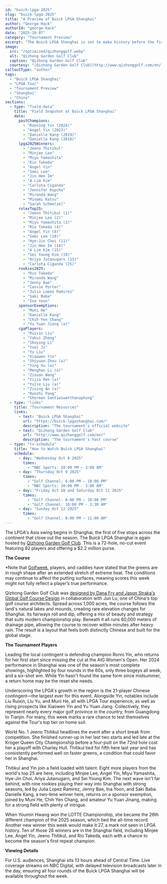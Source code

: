 ```yaml
---
id: "buick-lpga-2025"
slug: "buick-lpga-2025"
title: "A Preview of Buick LPGA Shanghai"
author: "George Hack"
authorId: "george-hack"
date: "2025-10-07"
category: "Tournament Preview"
excerpt: "The Buick LPGA Shanghai is set to make history before the first tee shot. The event features a record 21-player Chinese contingent, a powerful reflection of the LPGA's growth in the region. They'll be testing themselves against a star-studded international field, including World No. 1 Jeeno Thitikul, who is back on the course following a short break."
image:
  src: "/optimized/qizhonggolf.webp"
  alt: "Qizhong Garden Golf Club"
  caption: "Qizhong Garden Golf Club"
  courtesy: "[Qizhong Garden Golf Club](http://www.qizhonggolf.com/en/)"
calloutType: "author"
tags:
  - "Buick LPGA Shanghai"
  - "LPGA Tour"
  - "Tournament Preview"
  - "Shanghai"
  - "China"
sections:
  - type: "field-data"
    title: "Field Snapshot at Buick LPGA Shanghai"
    data:
      pastChampions:
        - "Ruoning Yin (2024)"
        - "Angel Yin (2023)"
        - "Danielle Kang (2019)"
        - "Danielle Kang (2018)"
      lpga2025Winners:
        - "Jeeno Thitikul"
        - "Minjee Lee"
        - "Miyu Yamashita"
        - "Rio Takeda"
        - "Angel Yin"
        - "Somi Lee"
        - "Jin Hee Im"
        - "A Lim Kim"
        - "Carlota Ciganda"
        - "Jennifer Kupcho"
        - "Miranda Wang"
        - "Minami Katsu"
        - "Sarah Schmelzel"
      rolexTop25:
        - "Jeeno Thitikul (1)"
        - "Minjee Lee (2)"
        - "Miyu Yamashita (3)"
        - "Rio Takeda (4)"
        - "Angel Yin (8)"
        - "Somi Lee (10)"
        - "Hye-Jin Choi (11)"
        - "Jin Hee Im (14)"
        - "A Lim Kim (15)"
        - "Sei Young Kim (19)"
        - "Ariya Jutanugarn (23)"
        - "Carlota Ciganda (25)"
      rookies2025:
        - "Rio Takeda"
        - "Miranda Wang"
        - "Jenny Bae"
        - "Cassie Porter"
        - "Julia Lopez Ramirez"
        - "Saki Baba"
        - "Ina Yoon"
      sponsorExemptions:
        - "Muni He"
        - "Danielle Kang"
        - "Chih Yen Chang"
        - "Yu Yuan Jiang (a)"
      cgaPlayers:
        - "Ruixin Liu"
        - "Yahui Zhang"
        - "Shuying Li"
        - "Yuai Ji"
        - "Yu Liu"
        - "Xiaowen Yin"
        - "Shiyuan Zhou (a)"
        - "Ying Xu (a)"
        - "Menghan Li (a)"
        - "Zixuan Wang"
        - "Yijia Ren (a)"
        - "Yujie Liu (a)"
        - "Zining An (a)"
        - "Runzhi Pang"
        - "Sherman Santiwiwatthanaphong"
  - type: "links"
    title: "Tournament Resources"
    links:
      - text: "Buick LPGA Shanghai"
        url: "https://buick-lpgashanghai.com/"
        description: "The tournament's official website"
      - text: "Qizhong Garden Golf Club"
        url: "http://www.qizhonggolf.com/en/"
        description: "The tournament's host course"
  - type: "tv-schedule"
    title: "How to Watch Buick LPGA Shanghai"
    schedule:
      - day: "Wednesday Oct 8 2025"
        times:
          - "NBC Sports: 10:00 PM – 3:00 AM"
      - day: "Thursday Oct 9 2025"
        times:
          - "Golf Channel: 6:00 PM – 10:00 PM"
          - "NBC Sports: 10:00 PM - 3:00 AM"
      - day: "Friday Oct 10 and Saturday Oct 11 2025"
        times:
          - "Golf Channel: 8:00 PM – 10:00 PM"
          - "Golf Channel: 10:00 PM - 3:30 AM"
      - day: "Sunday Oct 12 2025"
        times:
          - "Golf Channel: 8:00 PM – 11:00 AM"
---
```


The LPGA's Asia swing begins in Shanghai, the first of five stops across the continent that close out the season. The Buick LPGA Shanghai is again hosted by [Qizhong Garden Golf Club](http://www.qizhonggolf.com/en/). This is a 72-hole, no-cut event featuring 82 players and offering a $2.2 million purse.

**The Course**

*Note that [Golfweek](https://golfweek.usatoday.com/story/sports/golf/lpga/2025/10/08/extreme-heat-wreaks-havoc-greens-buick-lpga-shanghai-golf/86586756007/), players, and caddies have stated that the greens are in rough shape after an extended stretch of extreme heat. The conditions may continue to affect the putting surfaces, meaning scores this week might not fully reflect a player’s true performance.

Qizhong Garden Golf Club was [designed by Dana Fry and Jason Straka's Global Golf Course Design](https://www.frystraka.com/course-gallery/qizhong) in collaboration with Jun Lu, one of China's top golf course architects. Spread across 1,000 acres, the course follows the land's natural lakes and mounds, creating rare elevation changes for Shanghai. Its fairways roll and dip, offering a mix of beauty and strategy that suits modern championship play. Beneath it all runs 60,000 meters of drainage pipe, allowing the course to recover within minutes after heavy rain. The result is a layout that feels both distinctly Chinese and built for the global stage.

**The Tournament Players**

Leading the local contingent is defending champion Ronni Yin, who returns for her first start since missing the cut at the AIG Women's Open. Her 2024 performance in Shanghai was one of the season's most complete showings, highlighted by four rounds in the 60s, only three bogeys all week, and a six-shot win. While Yin hasn't found the same form since midsummer, a return home may be the reset she needs.

Underscoring the LPGA's growth in the region is the 21-player Chinese contingent—the largest ever for this event. Alongside Yin, notables include Liu Ruixin, Liu Yu, and Muni He, all with LPGA Tour experience, as well as rising prospects like Xiaowen Yin and Yu Yuan Jiang. Collectively, they represent nearly every major golf province in the country, from Guangdong to Tianjin. For many, this week marks a rare chance to test themselves against the Tour's top tier on home soil.

World No. 1 Jeeno Thitikul headlines the event after a short break from competition. She finished runner-up in her last two starts and led late at the Kroger Queen City Championship before a four-putt on the 72nd hole cost her a playoff with Charley Hull. Thitikul tied for fifth here last year and has consistently performed well on faster greens, a condition that could favor her in Shanghai.

Thitikul and Yin join a field loaded with talent. Eight more players from the world's top 25 are here, including Minjee Lee, Angel Yin, Miyu Yamashita, Hye-Jin Choi, Ariya Jutanugarn, and Sei Young Kim. The next wave isn't far behind, with nine rookies playing their way into Shanghai with strong seasons, led by Julia Lopez Ramirez, Jenny Bae, Ina Yoon, and Saki Baba. Danielle Kang, a two-time winner here, returns on a sponsor exemption, joined by Muni He, Chih Yen Chang, and amateur Yu Yuan Jinang, making for a strong field with plenty of intrigue.

When Youmin Hwang won the LOTTE Championship, she became the 26th different champion of the 2025 season, which tied the all-time record. Another new winner this week would make it 27, a mark not seen in LPGA history. Ten of those 26 winners are in the Shanghai field, including Minjee Lee, Angel Yin, Jeeno Thitikul, and Rio Takeda, each with a chance to become the season's first repeat champion.

**Viewing Details**

For U.S. audiences, Shanghai sits 13 hours ahead of Central Time. Live coverage streams on NBC Digital, with delayed television broadcasts later in the day, ensuring all four rounds of the Buick LPGA Shanghai will be available throughout the week.

